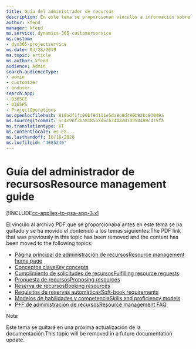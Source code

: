 ```yaml
---
title: Guía del administrador de recursos
description: En este tema se proporcionan vínculos a información sobre la administración de recursos en Project Service Automation.
author: kfend
manager: kfend
ms.service: dynamics-365-customerservice
ms.custom:
- dyn365-projectservice
ms.date: 03/28/2019
ms.topic: article
ms.author: kfend
audience: Admin
search.audienceType:
- admin
- customizer
- enduser
search.app:
- D365CE
- D365PS
- ProjectOperations
ms.openlocfilehash: 810adf1fc00bf9d111e5da8c0d490b92bc83049a
ms.sourcegitcommit: 5c4c9bf3ba018562d6cb3443c01d550489c415fa
ms.translationtype: HT
ms.contentlocale: es-ES
ms.lasthandoff: 10/16/2020
ms.locfileid: "4085246"
---
```

# <a name="resource-management-guide"></a><span data-ttu-id="feb79-103">Guía del administrador de recursos</span><span class="sxs-lookup"><span data-stu-id="feb79-103">Resource management guide</span></span>

[!INCLUDE[cc-applies-to-psa-app-3.x](../../includes/cc-applies-to-psa-app-3x.md)]

<span data-ttu-id="feb79-104">El vínculo al archivo PDF que se proporcionaba antes en este tema se ha quitado y se ha movido el contenido a los temas siguientes:</span><span class="sxs-lookup"><span data-stu-id="feb79-104">The PDF link that was previously in this topic has been removed and the content has been moved to the following topics:</span></span>

- [<span data-ttu-id="feb79-105">Página principal de administración de recursos</span><span class="sxs-lookup"><span data-stu-id="feb79-105">Resource management home page</span></span>](../resource-management-home-page.md)
- [<span data-ttu-id="feb79-106">Conceptos clave</span><span class="sxs-lookup"><span data-stu-id="feb79-106">Key concepts</span></span>](../reports-key-concepts.md)
- [<span data-ttu-id="feb79-107">Cumplimiento de solicitudes de recursos</span><span class="sxs-lookup"><span data-stu-id="feb79-107">Fulfilling resource requests</span></span>](../resource-management-fulfill-requests.md)
- [<span data-ttu-id="feb79-108">Propuesta de recursos</span><span class="sxs-lookup"><span data-stu-id="feb79-108">Proposing resources</span></span>](../resource-management-propose-resources.md)
- [<span data-ttu-id="feb79-109">Reserva de recursos</span><span class="sxs-lookup"><span data-stu-id="feb79-109">Booking resources</span></span>](../resource-management-book-resources-scheduleboard.md)
- [<span data-ttu-id="feb79-110">Requisitos de reservas automáticas</span><span class="sxs-lookup"><span data-stu-id="feb79-110">Soft-book requirements</span></span>](../resource-management-softbook-requirements.md)
- [<span data-ttu-id="feb79-111">Modelos de habilidades y competencia</span><span class="sxs-lookup"><span data-stu-id="feb79-111">Skills and proficiency models</span></span>](../resource-management-skills-proficiency.md)
- [<span data-ttu-id="feb79-112">P+F de administración de recursos</span><span class="sxs-lookup"><span data-stu-id="feb79-112">Resource management FAQ</span></span>](../resource-management-faq.md)

> [!NOTE]
> <span data-ttu-id="feb79-113">Este tema se quitará en una próxima actualización de la documentación.</span><span class="sxs-lookup"><span data-stu-id="feb79-113">This topic will be removed in a future documentation update.</span></span> 
